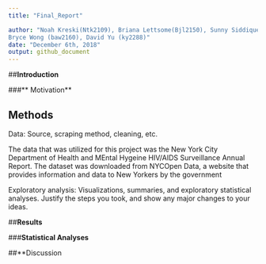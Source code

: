 ```yaml
---
title: "Final_Report"

author: "Noah Kreski(Ntk2109), Briana Lettsome(Bjl2150), Sunny Siddique (as5457), 
Bryce Wong (baw2160), David Yu (ky2288)"
date: "December 6th, 2018"
output: github_document
---
```


##**Introduction**


###** Motivation**


## **Methods**

Data: Source, scraping method, cleaning, etc.

The data that was utilized for this project was the New York City Department of
Health and MEntal Hygeine HIV/AIDS Surveillance Annual Report. The dataset was 
downloaded from NYCOpen Data, a website that provides information and data to 
New Yorkers by the government




Exploratory analysis: Visualizations, summaries, and exploratory statistical analyses. Justify the steps you took, and show any major changes to your ideas.


##**Results**

###**Statistical Analyses**


##**Discussion


